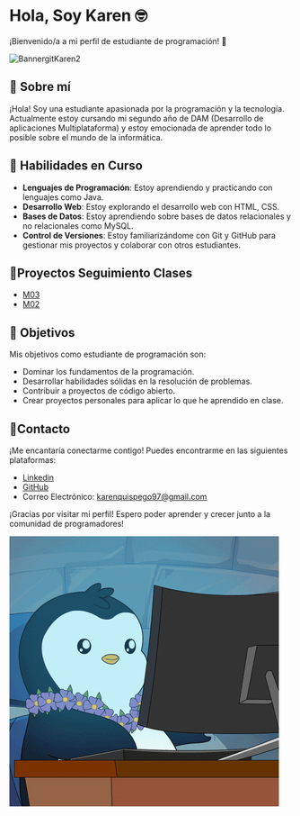 # Hola, Soy Karen :nerd_face:	

¡Bienvenido/a a mi perfil de estudiante de programación! :robot:	

![BannergitKaren2](https://github.com/karenquispe9/karenquispe9/assets/152276117/249ed5cf-ca15-4383-b6df-4b58e80d9fd7)

## :call_me_hand:	Sobre mí

¡Hola! Soy una estudiante apasionada por la programación y la tecnología. Actualmente estoy cursando mi segundo año de DAM (Desarrollo de aplicaciones Multiplataforma) y estoy emocionada de aprender todo lo posible sobre el mundo de la informática.

## :mechanical_arm: Habilidades en Curso

- **Lenguajes de Programación**: Estoy aprendiendo y practicando con lenguajes como Java.
- **Desarrollo Web**: Estoy explorando el desarrollo web con HTML, CSS.
- **Bases de Datos**: Estoy aprendiendo sobre bases de datos relacionales y no relacionales como MySQL.
- **Control de Versiones**: Estoy familiarizándome con Git y GitHub para gestionar mis proyectos y colaborar con otros estudiantes.

## :file_folder:Proyectos Seguimiento Clases

- [M03]([enlace_al_proyecto_1](https://github.com/karenquispe9/M03_UF2)) 
- [M02]([enlace_al_proyecto_2](https://github.com/karenquispe9/BBDD-M02-UF2))

## :rocket:	Objetivos

Mis objetivos como estudiante de programación son:

- Dominar los fundamentos de la programación.
- Desarrollar habilidades sólidas en la resolución de problemas.
- Contribuir a proyectos de código abierto.
- Crear proyectos personales para aplicar lo que he aprendido en clase.

## :bell:Contacto

¡Me encantaría conectarme contigo! Puedes encontrarme en las siguientes plataformas:

- [Linkedin](https://www.linkedin.com/in/karen-quispe-gonzales-ab56942b3/)
- [GitHub](https://github.com/karenquispe9)
- Correo Electrónico: karenquispego97@gmail.com

¡Gracias por visitar mi perfil! Espero poder aprender y crecer junto a la comunidad de programadores!

<img src="giphy.gif">


